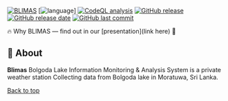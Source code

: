 <a name="top"></a>
[![BLIMAS](https://blimas.pasgorasa.site/images/logo.png)](https://blimas.pasgorasa.site)
[![language](https://img.shields.io/badge/Language-html%2Fcss%2Fjs%2FArduino-blue)]
[![CodeQL analysis](https://github.com/keshaka/BLIMAS/actions/workflows/codeql-analysis.yml/badge.svg)](https://github.com/keshaka/BLIMAS/security/code-scanning?query=is%3Aopen)
[![GitHub release](https://img.shields.io/github/v/release/keshaka/BLIMAS)](#)
[![GitHub release date](https://img.shields.io/github/release-date/keshaka/BLIMAS)](#)
[![GitHub last commit](https://img.shields.io/github/last-commit/keshaka/BLIMAS)](#)


🔥 Why BLIMAS — find out in our [presentation](link here) 📑


## 🚀 About

**Blimas** Bolgoda Lake Information Monitoring & Analysis System is a private weather station Collecting data from Bolgoda lake in Moratuwa, Sri Lanka.



[Back to top](#top)
